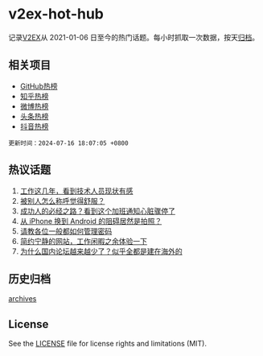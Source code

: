 # v2ex-hot-hub

 记录[V2EX](https://www.v2ex.com/)从 2021-01-06 日至今的热门话题。每小时抓取一次数据，按天[归档](archives)。
 
 ## 相关项目

- [GitHub热榜](https://github.com/lonnyzhang423/github-hot-hub)
- [知乎热榜](https://github.com/lonnyzhang423/zhihu-hot-hub)
- [微博热榜](https://github.com/lonnyzhang423/weibo-hot-hub)
- [头条热榜](https://github.com/lonnyzhang423/toutiao-hot-hub)
- [抖音热榜](https://github.com/lonnyzhang423/douyin-hot-hub)


 `更新时间：2024-07-16 18:07:05 +0800`

## 热议话题

1. [工作这几年，看到技术人员现状有感](https://www.v2ex.com/t/1057629)
1. [被别人怎么称呼觉得舒服？](https://www.v2ex.com/t/1057562)
1. [成功人的必经之路？看到这个加班通知心脏骤停了](https://www.v2ex.com/t/1057582)
1. [从 iPhone 换到 Android 的阻碍居然是拍照？](https://www.v2ex.com/t/1057537)
1. [请教各位一般都如何管理密码](https://www.v2ex.com/t/1057583)
1. [简约宁静的网站，工作闲暇之余体验一下](https://www.v2ex.com/t/1057564)
1. [为什么国内论坛越来越少了？似乎全都是建在海外的](https://www.v2ex.com/t/1057613)

## 历史归档

[archives](archives)

## License

See the [LICENSE](LICENSE) file for license rights and limitations (MIT).
